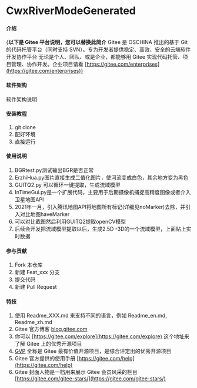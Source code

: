 # CwxRiverModeGenerated

#### 介绍
{**以下是 Gitee 平台说明，您可以替换此简介**
Gitee 是 OSCHINA 推出的基于 Git 的代码托管平台（同时支持 SVN）。专为开发者提供稳定、高效、安全的云端软件开发协作平台
无论是个人、团队、或是企业，都能够用 Gitee 实现代码托管、项目管理、协作开发。企业项目请看 [https://gitee.com/enterprises](https://gitee.com/enterprises)}

#### 软件架构
软件架构说明


#### 安装教程

1.  git clone
2.  配好环境
3.  直接运行

#### 使用说明

1. BGRtest.py测试输出BGR是否正常
2. ErzhiHua.py图片直接生成二值化图片，使河流变成白色，其余地方变为黑色
3. GUITQ2.py 可以循环一键提取，生成流域模型
4. InTimeGui.py是一个扩展代码，主要用于后期摄像机捕捉高精度图像或者介入卫星地图API
5. 2021年一月，引入腾讯地图API将地图所有标记(详细见noMarker)去除，并引入对比地图haveMarker  
6. 可以对比截图然后利用GUITQ2提取openCV模型
7. 后续会开发把流域模型提取以后，生成2.5D -3D的一个流域模型，上面贴上实时数据
#### 参与贡献

1.  Fork 本仓库
2.  新建 Feat_xxx 分支
3.  提交代码
4.  新建 Pull Request


#### 特技

1.  使用 Readme\_XXX.md 来支持不同的语言，例如 Readme\_en.md, Readme\_zh.md
2.  Gitee 官方博客 [blog.gitee.com](https://blog.gitee.com)
3.  你可以 [https://gitee.com/explore](https://gitee.com/explore) 这个地址来了解 Gitee 上的优秀开源项目
4.  [GVP](https://gitee.com/gvp) 全称是 Gitee 最有价值开源项目，是综合评定出的优秀开源项目
5.  Gitee 官方提供的使用手册 [https://gitee.com/help](https://gitee.com/help)
6.  Gitee 封面人物是一档用来展示 Gitee 会员风采的栏目 [https://gitee.com/gitee-stars/](https://gitee.com/gitee-stars/)
